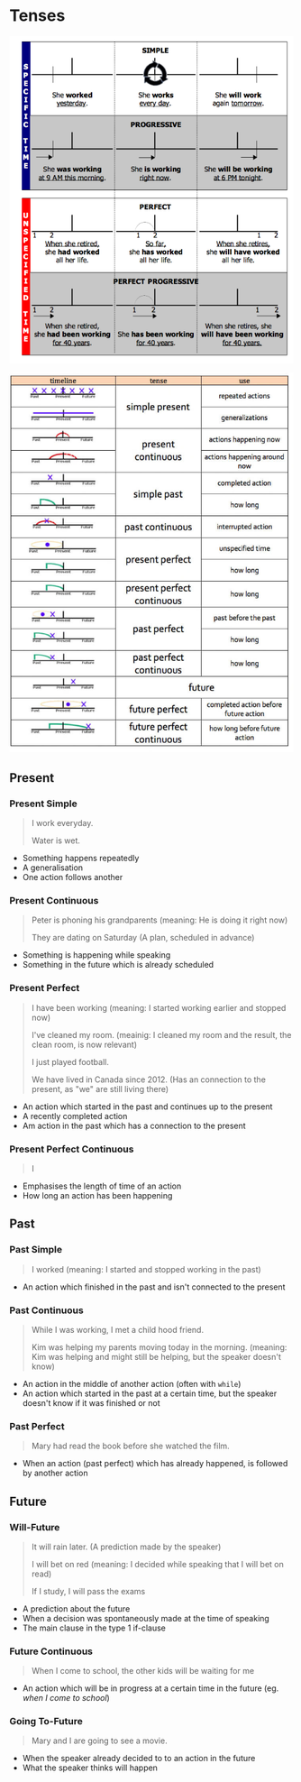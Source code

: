 

# Tenses

![progressive verb tenses | ... verb tense continuum', showing all the verb  tenses, and example | Learn english, English vocabulary words, Learn  english grammar](res/b697a15856b8ec9b5b6d05f1f1f624b7.png)

![timelines](res/timelines.jpg)

## Present

### Present Simple

> I work everyday.
>
> Water is wet.

* Something happens repeatedly
* A generalisation
* One action follows another

### Present Continuous

> Peter is phoning his grandparents (meaning: He is doing it right now)
>
> They are dating on Saturday (A plan, scheduled in advance)

* Something is happening while speaking
* Something in the future which is already scheduled

### Present Perfect

> I have been working (meaning: I started working earlier and stopped now)
>
> I've cleaned my room. (meainig: I cleaned my room and the result, the clean room, is now relevant)
>
> I just played football.
>
> We have lived in Canada since 2012. (Has an connection to the present, as "we" are still living there)

* An action which started in the past and continues up to the present 
* A recently completed action
* Am action in the past which has a connection to the present

### Present Perfect Continuous

> I 

* Emphasises the length of time of an action
* How long an action has been happening

## Past

### Past Simple

> I worked (meaning: I started and stopped working in the past)

* An action which finished in the past and isn't connected to the present

### Past Continuous

> While I was working, I met a child hood friend.
>
> Kim was helping my parents moving today in the morning. (meaning: Kim was helping and might still be helping, but the speaker doesn't know)

* An action in the middle of another action (often with `while`)
* An action which started in the past at a certain time, but the speaker doesn't know if it was finished or not

### Past Perfect

> Mary had read the book before she watched the film.

* When an action (past perfect) which has already happened, is followed by another action

## Future

### Will-Future

> It will rain later. (A prediction made by the speaker)
>
> I will bet on red (meaning: I decided while speaking that I will bet on read)
>
> If I study, I will pass the exams

* A prediction about the future
* When a decision was spontaneously made at the time of speaking
* The main clause in the type 1 if-clause

### Future Continuous

> When I come to school, the other kids will be waiting for me

* An action which will be in progress at a certain time in the future (eg. *when I come to school*)

### Going To-Future

> Mary and I are going to see a movie.

* When the speaker already decided to to an action in the future
* What the speaker thinks will happen